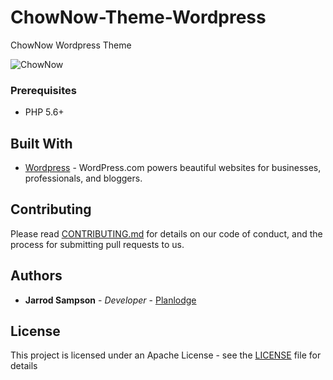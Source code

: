 # ChowNow-Theme-Wordpress
ChowNow Wordpress Theme

![ChowNow](https://raw.githubusercontent.com/planlodge/ChowNow-Theme-Wordpress/master/screenshot.png)

### Prerequisites

- PHP 5.6+

## Built With

* [Wordpress](https://www.wordpress.com/) - WordPress.com powers beautiful websites for businesses, professionals, and bloggers.

## Contributing

Please read [CONTRIBUTING.md](https://gist.github.com/PurpleBooth/b24679402957c63ec426) for details on our code of conduct, and the process for submitting pull requests to us.

## Authors

* **Jarrod Sampson** - *Developer* - [Planlodge](https://planlodge.com)

## License

This project is licensed under an Apache License - see the [LICENSE](LICENSE) file for details
